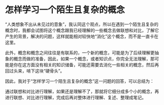 # 怎样学习一个陌生且复杂的概念

“人类想象不出从未见过的意象”，我认同这个观点，所以在遇到一个陌生且复杂的概念时，我都会试图将这个概念跟我已经理解的一些概念去做联想和对比，了解它产生的背景，解决的问题，这样就能相对较快地“消化”这个概念，而不是一直卡在这里。

此外，概念和概念之间往往是有联系的，一个新的概念，可能是为了后续理解更抽象的概念而做的准备，因此，如果一个概念，或者知识点，你完全无法理解，那可能是你在这方面没有相关的知识储备，可能还需要去消化一些相关的概念，然后再回过头来，啃下这块“硬骨头”。

因此，我对于“怎样学习一个陌生且复杂的概念”这一问题的回答，可以总结为：

通过联想和对比进行理解，如果还是理解不了，那就将它细分成多个小的概念，再进行联想、对比进行理解，完成后再对整体进行理解、复述、整理成笔记。
